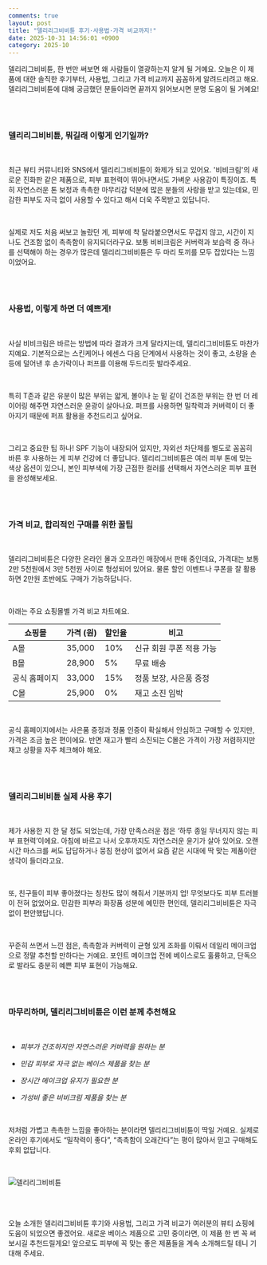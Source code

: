 ```yaml
---
comments: true
layout: post
title: "델리리그비비튠 후기·사용법·가격 비교까지!"
date: 2025-10-31 14:56:01 +0900
category: 2025-10
---
```


델리리그비비튠, 한 번만 써보면 왜 사람들이 열광하는지 알게 될 거예요. 오늘은 이 제품에 대한 솔직한 후기부터, 사용법, 그리고 가격 비교까지 꼼꼼하게 알려드리려고 해요. 델리리그비비튠에 대해 궁금했던 분들이라면 끝까지 읽어보시면 분명 도움이 될 거예요!

<br><br>

### 델리리그비비튠, 뭐길래 이렇게 인기일까?

​

최근 뷰티 커뮤니티와 SNS에서 델리리그비비튠이 화제가 되고 있어요. '비비크림'의 새로운 진화판 같은 제품으로, 피부 표현력이 뛰어나면서도 가벼운 사용감이 특징이죠. 특히 자연스러운 톤 보정과 촉촉한 마무리감 덕분에 많은 분들의 사랑을 받고 있는데요, 민감한 피부도 자극 없이 사용할 수 있다고 해서 더욱 주목받고 있답니다.

​

실제로 저도 처음 써보고 놀랐던 게, 피부에 착 달라붙으면서도 무겁지 않고, 시간이 지나도 건조함 없이 촉촉함이 유지되더라구요. 보통 비비크림은 커버력과 보습력 중 하나를 선택해야 하는 경우가 많은데 델리리그비비튠은 두 마리 토끼를 모두 잡았다는 느낌이었어요.

<br><br>

### 사용법, 이렇게 하면 더 예쁘게!

​

사실 비비크림은 바르는 방법에 따라 결과가 크게 달라지는데, 델리리그비비튠도 마찬가지예요. 기본적으로는 스킨케어나 에센스 다음 단계에서 사용하는 것이 좋고, 소량을 손등에 덜어낸 후 손가락이나 퍼프를 이용해 두드리듯 발라주세요.

​

특히 T존과 같은 유분이 많은 부위는 얇게, 볼이나 눈 밑 같이 건조한 부위는 한 번 더 레이어링 해주면 자연스러운 윤광이 살아나요. 퍼프를 사용하면 밀착력과 커버력이 더 좋아지기 때문에 퍼프 활용을 추천드리고 싶어요.

​

그리고 중요한 팁 하나! SPF 기능이 내장되어 있지만, 자외선 차단제를 별도로 꼼꼼히 바른 후 사용하는 게 피부 건강에 더 좋답니다. 델리리그비비튠은 여러 피부 톤에 맞는 색상 옵션이 있으니, 본인 피부색에 가장 근접한 컬러를 선택해서 자연스러운 피부 표현을 완성해보세요.

<br><br>

### 가격 비교, 합리적인 구매를 위한 꿀팁

​

델리리그비비튠은 다양한 온라인 몰과 오프라인 매장에서 판매 중인데요, 가격대는 보통 2만 5천원에서 3만 5천원 사이로 형성되어 있어요. 물론 할인 이벤트나 쿠폰을 잘 활용하면 2만원 초반에도 구매가 가능하답니다.

​

아래는 주요 쇼핑몰별 가격 비교 차트예요.

| 쇼핑몰       | 가격 (원)  | 할인율    | 비고                      |
|--------------|------------|----------|---------------------------|
| A몰          | 35,000     | 10%      | 신규 회원 쿠폰 적용 가능   |
| B몰          | 28,900     | 5%       | 무료 배송                  |
| 공식 홈페이지 | 33,000     | 15%      | 정품 보장, 사은품 증정     |
| C몰          | 25,900     | 0%       | 재고 소진 임박               |

​

공식 홈페이지에서는 사은품 증정과 정품 인증이 확실해서 안심하고 구매할 수 있지만, 가격은 조금 높은 편이에요. 반면 재고가 빨리 소진되는 C몰은 가격이 가장 저렴하지만 재고 상황을 자주 체크해야 해요.

<br><br>

### 델리리그비비튠 실제 사용 후기

​

제가 사용한 지 한 달 정도 되었는데, 가장 만족스러운 점은 ‘하루 종일 무너지지 않는 피부 표현력’이에요. 아침에 바르고 나서 오후까지도 자연스러운 윤기가 살아 있어요. 오랜 시간 마스크를 써도 답답하거나 뭉침 현상이 없어서 요즘 같은 시대에 딱 맞는 제품이란 생각이 들더라고요.

​

또, 친구들이 피부 좋아졌다는 칭찬도 많이 해줘서 기분까지 업! 무엇보다도 피부 트러블이 전혀 없었어요. 민감한 피부라 화장품 성분에 예민한 편인데, 델리리그비비튠은 자극 없이 편안했답니다.

​

꾸준히 쓰면서 느낀 점은, 촉촉함과 커버력이 균형 있게 조화를 이뤄서 데일리 메이크업으로 정말 추천할 만하다는 거예요. 포인트 메이크업 전에 베이스로도 훌륭하고, 단독으로 발라도 충분히 예쁜 피부 표현이 가능해요.

<br><br>

### 마무리하며, 델리리그비비튠은 이런 분께 추천해요

​

- *피부가 건조하지만 자연스러운 커버력을 원하는 분*

- *민감 피부로 자극 없는 베이스 제품을 찾는 분*

- *장시간 메이크업 유지가 필요한 분*

- *가성비 좋은 비비크림 제품을 찾는 분*

​

저처럼 가볍고 촉촉한 느낌을 좋아하는 분이라면 델리리그비비튠이 딱일 거예요. 실제로 온라인 후기에서도 “밀착력이 좋다”, “촉촉함이 오래간다”는 평이 많아서 믿고 구매해도 후회 없답니다.

​

![델리리그비비튠](https://is3-ssl.mzstatic.com/image/thumb/Music124/v4/2b/2d/fd/2b2dfdea-7c08-1ca9-c7cb-6a6f7e093228/00602567823858.rgb.jpg/1200x630wp-60.jpg)

<br><br>

오늘 소개한 델리리그비비튠 후기와 사용법, 그리고 가격 비교가 여러분의 뷰티 쇼핑에 도움이 되었으면 좋겠어요. 새로운 베이스 제품으로 고민 중이라면, 이 제품 한 번 꼭 써보시길 추천드릴게요! 앞으로도 피부에 꼭 맞는 좋은 제품들을 계속 소개해드릴 테니 기대해 주세요.